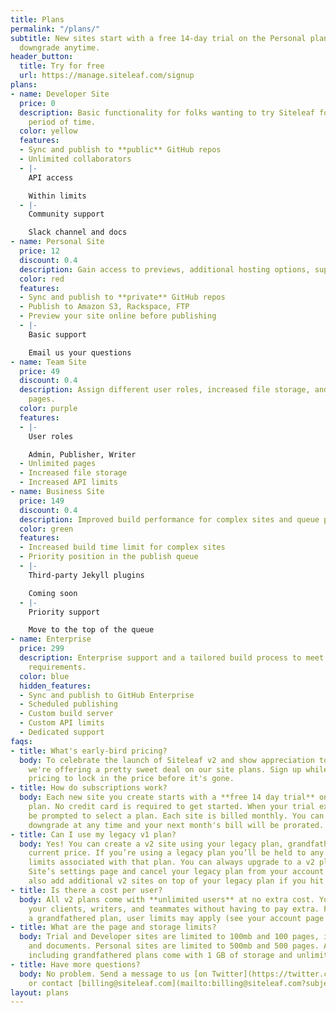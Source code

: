 ```yaml
---
title: Plans
permalink: "/plans/"
subtitle: New sites start with a free 14-day trial on the Personal plan. Upgrade or
  downgrade anytime.
header_button:
  title: Try for free
  url: https://manage.siteleaf.com/signup
plans:
- name: Developer Site
  price: 0
  description: Basic functionality for folks wanting to try Siteleaf for an unlimited
    period of time.
  color: yellow
  features:
  - Sync and publish to **public** GitHub repos
  - Unlimited collaborators
  - |-
    API access

    Within limits
  - |-
    Community support

    Slack channel and docs
- name: Personal Site
  price: 12
  discount: 0.4
  description: Gain access to previews, additional hosting options, support, and more.
  color: red
  features:
  - Sync and publish to **private** GitHub repos
  - Publish to Amazon S3, Rackspace, FTP
  - Preview your site online before publishing
  - |-
    Basic support

    Email us your questions
- name: Team Site
  price: 49
  discount: 0.4
  description: Assign different user roles, increased file storage, and unlimited
    pages.
  color: purple
  features:
  - |-
    User roles

    Admin, Publisher, Writer
  - Unlimited pages
  - Increased file storage
  - Increased API limits
- name: Business Site
  price: 149
  discount: 0.4
  description: Improved build performance for complex sites and queue priority.
  color: green
  features:
  - Increased build time limit for complex sites
  - Priority position in the publish queue
  - |-
    Third-party Jekyll plugins

    Coming soon
  - |-
    Priority support

    Move to the top of the queue
- name: Enterprise
  price: 299
  description: Enterprise support and a tailored build process to meet your site’s
    requirements.
  color: blue
  hidden_features:
  - Sync and publish to GitHub Enterprise
  - Scheduled publishing
  - Custom build server
  - Custom API limits
  - Dedicated support
faqs:
- title: What's early-bird pricing?
  body: To celebrate the launch of Siteleaf v2 and show appreciation to early adopters,
    we're offering a pretty sweet deal on our site plans. Sign up while we have early-bird
    pricing to lock in the price before it's gone.
- title: How do subscriptions work?
  body: Each new site you create starts with a **free 14 day trial** on the Personal
    plan. No credit card is required to get started. When your trial expires, you'll
    be prompted to select a plan. Each site is billed monthly. You can upgrade or
    downgrade at any time and your next month's bill will be prorated.
- title: Can I use my legacy v1 plan?
  body: Yes! You can create a v2 site using your legacy plan, grandfathered at its
    current price. If you’re using a legacy plan you’ll be held to any user and site
    limits associated with that plan. You can always upgrade to a v2 plan from your
    Site’s settings page and cancel your legacy plan from your account page. You can
    also add additional v2 sites on top of your legacy plan if you hit your limit.
- title: Is there a cost per user?
  body: All v2 plans come with **unlimited users** at no extra cost. You can invite
    your clients, writers, and teammates without having to pay extra. For those on
    a grandfathered plan, user limits may apply (see your account page for details).
- title: What are the page and storage limits?
  body: Trial and Developer sites are limited to 100mb and 100 pages, including posts
    and documents. Personal sites are limited to 500mb and 500 pages. All other plans,
    including grandfathered plans come with 1 GB of storage and unlimited pages.
- title: Have more questions?
  body: No problem. Send a message to us [on Twitter](https://twitter.com/siteleaf)
    or contact [billing@siteleaf.com](mailto:billing@siteleaf.com?subject=Question%20about%20your%20plans).
layout: plans
---
```


